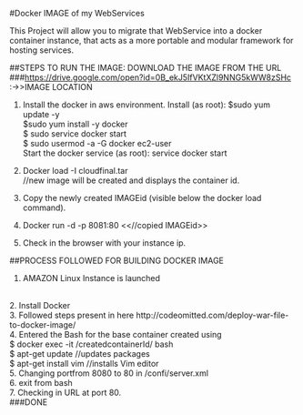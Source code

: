#Docker IMAGE of my WebServices

This Project will allow you to migrate that WebService into a docker container instance, that acts as a more portable and modular framework for hosting services.<br>

##STEPS TO RUN THE IMAGE: 
DOWNLOAD THE IMAGE FROM THE URL  
###https://drive.google.com/open?id=0B_ekJ5IfVKtXZl9NNG5kWW8zSHc  :->>IMAGE LOCATION

1.	Install the docker in aws environment.
Install (as root): 
$sudo yum update -y </br>
$sudo yum install -y docker </br>
$ sudo service docker start </br>
$ sudo usermod -a -G docker ec2-user </br>
Start the docker service (as root): service docker start </br>

2.	Docker load -I cloudfinal.tar </br>
//new image will be created and displays the container id.</br>

3.	Copy the newly created IMAGEid (visible below the docker load command).</br>

4.	Docker run -d -p 8081:80 <<//copied IMAGEid>> </br>

5.	Check in the browser with your instance ip.</br>

##PROCESS FOLLOWED FOR BUILDING DOCKER IMAGE
</br>
1. AMAZON Linux Instance is launched
</br>
2. Install Docker 
</br>
3. Followed steps present in here http://codeomitted.com/deploy-war-file-to-docker-image/
	</br>
4. Entered the Bash for the base container created using
</br> 
$ docker exec -it /createdcontainerId/ bash
</br>
$ apt-get update   //updates packages
</br>
$ apt-get install vim //installs Vim editor
</br>
5. Changing portfrom 8080 to 80 in /confi/server.xml
</br>
6. exit from bash
</br>
7. Checking in URL at port 80.
</br>
###DONE

